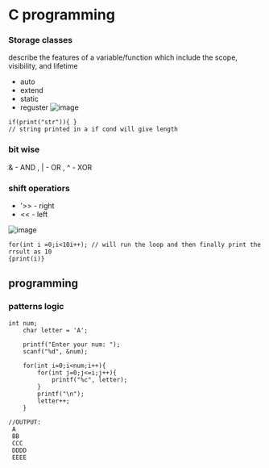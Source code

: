 # C programming
 
 ### Storage classes 
 describe the features of a variable/function which include the scope, visibility, and lifetime
 - auto 
 - extend
 - static 
 - reguster 
 ![image](https://github.com/thanmaisai/REVA-university-CSE---programs/assets/91474486/be648e07-342f-43e3-8cb2-cf14bcd1fa4d)

```
if(print("str")){ } 
// string printed in a if cond will give length 
```

### bit wise
& - AND , | - OR , ^ - XOR 

### shift operatiors
- '>> - right
- << - left 

![image](https://github.com/thanmaisai/REVA-university-CSE---programs/assets/91474486/e4d58d6e-10fd-4838-ab3d-b768cf10d870)

```
for(int i =0;i<10i++); // will run the loop and then finally print the rrsult as 10
{print(i)}
```

## programming 

### patterns logic 
```
int num;
    char letter = 'A';
    
    printf("Enter your num: ");
    scanf("%d", &num);
    
    for(int i=0;i<num;i++){
        for(int j=0;j<=i;j++){
            printf("%c", letter);
        }
        printf("\n");
        letter++;
    }

//OUTPUT: 
 A
 BB
 CCC
 DDDD
 EEEE
```
